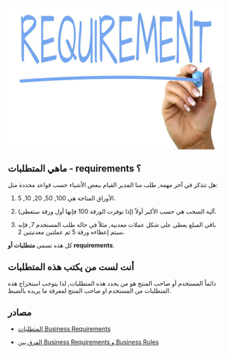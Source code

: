 ![requirement](./assets/requirement.jpg)

## ماهي المتطلبات - requirements ؟

هل تتذكر في آخر مهمة, طلب منا المدير القيام ببعض الأشياء حسب قواعد محددة مثل:

1. الأوراق المتاحة هي 100, 50, 20, 10, 5.

2. آلية السحب هي حسب الأكبر أولاً (إذا توفرت الورقة 100 فإنها أول ورقة ستعطى).

3. باقي المبلغ يعطى على شكل عملات معدنية, مثلاً في حالة طلب المستخدم 7, فإنه سيتم إعطاءه ورقة 5 ثم عملتين معدنيتين 2.

كل هذه تسمى **متطلبات أو requirements**.


## أنت لست من يكتب هذه المتطلبات

دائماً المستخدم أو صاحب المنتج هو من يحدد هذه المتطلبات, لذا يتوجب استخراج هذه المتطلبات من المستخدم او صاحب المنتج لمعرفة ما يريده بالضبط.


## مصادر

* [المتطلبات Business Requirements](https://en.wikipedia.org/wiki/Business_requirements)

* [الفرق بين Business Requirements و Business Rules](http://www.brcommunity.com/articles.php?id=b290)
